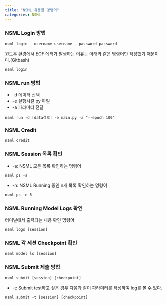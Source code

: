 ```yaml
---
title: "NSML 유용한 명령어"
categories: NSML
---
```


### NSML Login 방법
```
nsml login --username username --password password
```
윈도우 환경에서 EOF 에러가 발생하는 이유는 아래와 같은 명령어만 작성했기 때문이다.(Gitbash)
```
nsml login
```

### NSML run 방법
- -d 데이터 선택
- -e 실행시킬 py 파일
- -a 파라미터 전달

```
nsml run -d [data경로] -e main.py -a "--epoch 100"
```

### NSML Credit
```
nsml credit
```

### NSML Session 목록 확인
- -a: NSML 모든 목록 확인하는 명령어
```
nsml ps -a
```

- -n: NSML Running 중인 n개 목록 확인하는 명령어
```
nsml ps -n 5
```

### NSML Running Model Logs 확인
터미널에서 출력되는 내용 확인 명령어
```
nsml logs [session]
```


### NSML 각 세션 Checkpoint 확인
```
nsml model ls [session]
```

### NSML Submit 제출 방법
```
nsml submit [session] [checkpoint]
```

- -t: Submit test하고 싶은 경우 다음과 같이 파라미터를 작성하여 log를 볼 수 있다.

```
nsml submit -t [session] [checkpoint]
```

